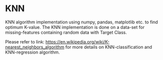 # KNN
KNN algorithm implementation using numpy, pandas, matplotlib etc. to find optimum K-value. The KNN implementation is done on a data-set for missing-features containing random data with Target Class.

Please refer to link: https://en.wikipedia.org/wiki/K-nearest_neighbors_algorithm for more details on KNN-classification and KNN-regression algorithm.
